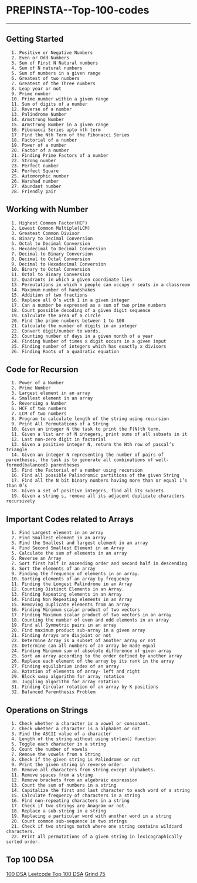 # PREPINSTA--Top-100-codes
--------------------------------------
## Getting Started
      1. Positive or Negative Numbers
      2. Even or Odd Numbers
      3. Sum of First N Natural numbers
      4. Sum of N natural numbers
      5. Sum of numbers in a given range
      6. Greatest of two numbers
      7. Greatest of the Three numbers
      8. Leap year or not
      9. Prime number
      10. Prime number within a given range
      11. Sum of digits of a number
      12. Reverse of a number
      13. Palindrome Number
      14. Armstrong Number
      15. Armstrong Number in a given range
      16. Fibonacci Series upto nth term
      17. Find the Nth Term of the Fibonacci Series
      18. Factorial of a number
      19. Power of a number
      20. Factor of a number
      21. Finding Prime Factors of a number
      22. Strong number
      23. Perfect number
      24. Perfect Square
      25. Automorphic number
      26. Harshad number
      27. Abundant number
      28. Friendly pair
      
## Working with Number
      1. Highest Common Factor(HCF)
      2. Lowest Common Multiple(LCM)
      3. Greatest Common Divisor
      4. Binary to Decimal Conversion
      5. Octal to Decimal Conversion
      6. Hexadecimal to Decimal Conversion
      7. Decimal to Binary Conversion
      8. Decimal to Octal Conversion
      9. Decimal to Hexadecimal Conversion
      10. Binary to Octal Conversion
      11. Octal to Binary Conversion
      12. Quadrants in which a given coordinate lies
      13. Permutations in which n people can occupy r seats in a classroom
      14. Maximum number of handshakes
      15. Addition of two fractions
      16. Replace all 0’s with 1 in a given integer
      17. Can a number be expressed as a sum of two prime numbers
      18. Count possible decoding of a given digit sequence
      19. Calculate the area of a circle
      20. Find the prime numbers between 1 to 100
      21. Calculate the number of digits in an integer
      22. Convert digit/number to words.
      23. Counting number of days in a given month of a year
      24. Finding Number of times x digit occurs in a given input
      25. Finding number of integers which has exactly x divisors
      26. Finding Roots of a quadratic equation

## Code for Recursion
      1. Power of a Number
      2. Prime Number
      3. Largest element in an array
      4. Smallest element in an array
      5. Reversing a Number
      6. HCF of two numbers
      7. LCM of two numbers
      8. Program to calculate length of the string using recursion
      9. Print All Permutations of a String
      10. Given an integer N the task to print the F(N)th term.
      11. Given a list arr of N integers, print sums of all subsets in it
      12. Last non-zero digit in factorial
      13. Given a positive integer N, return the Nth row of pascal’s triangle 
      14. Given an integer N representing the number of pairs of parentheses, the task is to generate all combinations of well-formed(balanced) parentheses
      15. Find the Factorial of a number using recursion
      16. Find all possible Palindromic partitions of the given String
      17. Find all the N bit binary numbers having more than or equal 1’s than 0’s
      18. Given a set of positive integers, find all its subsets
      19. Given a string s, remove all its adjacent duplicate characters recursively

## Important Codes related to Arrays
      1. Find Largest element in an array
      2. Find Smallest element in an array
      3. Find the Smallest and largest element in an array
      4. Find Second Smallest Element in an Array
      5. Calculate the sum of elements in an array
      6. Reverse an Array
      7. Sort first half in ascending order and second half in descending
      8. Sort the elements of an array
      9. Finding the frequency of elements in an array.
      10. Sorting elements of an array by frequency
      11. Finding the Longest Palindrome in an Array
      12. Counting Distinct Elements in an Array.
      13. Finding Repeating elements in an Array
      14. Finding Non Repeating elements in an Array
      15. Removing Duplicate elements from an array
      16. Finding Minimum scalar product of two vectors
      17. Finding Maximum scalar product of two vectors in an array
      18. Counting the number of even and odd elements in an array
      19. Find all Symmetric pairs in an array
      20. Find maximum product sub-array in a given array
      21. Finding Arrays are disjoint or not
      22. Determine Array is a subset of another array or not
      23. Determine can all numbers of an array be made equal
      24. Finding Minimum sum of absolute difference of given array
      25. Sort an array according to the order defined by another array
      26. Replace each element of the array by its rank in the array 
      27. Finding equilibrium index of an array
      28. Rotation of elements of array- left and right
      29. Block swap algorithm for array rotation
      30. Juggling algorithm for array rotation
      31. Finding Circular rotation of an array by K positions
      32. Balanced Parenthesis Problem

## Operations on Strings
      1. Check whether a character is a vowel or consonant.
      2. Check whether a character is a alphabet or not
      3. Find the ASCII value of a character
      4. Length of the string without using strlen() function
      5. Toggle each character in a string
      6. Count the number of vowels
      7. Remove the vowels from a String
      8. Check if the given string is Palindrome or not
      9. Print the given string in reverse order.
      10. Remove all characters from string except alphabets.
      11. Remove spaces from a string
      12. Remove brackets from an algebraic expression
      13. Count the sum of numbers in a string
      14. Capitalize the first and last character to each word of a string
      15. Calculate frequency of characters in a string
      16. Find non-repeating characters in a string
      17. Check if two strings are Anagram or not.
      18. Replace a sub-string in a string
      19. Replacing a particular word with another word in a string
      20. Count common sub-sequence in two strings
      21. Check if two strings match where one string contains wildcard characters.
      22. Print all permutations of a given string in lexicographically sorted order.

## Top 100 DSA

[100 DSA](https://github.com/SohanR/100-DSA-Interview-Problems)
[Leetcode Top 100 DSA](https://leetcode.com/discuss/interview-question/4258631/Top-100-DSA-Interview-Questions)
[Grind 75](https://www.techinterviewhandbook.org/grind75/)
